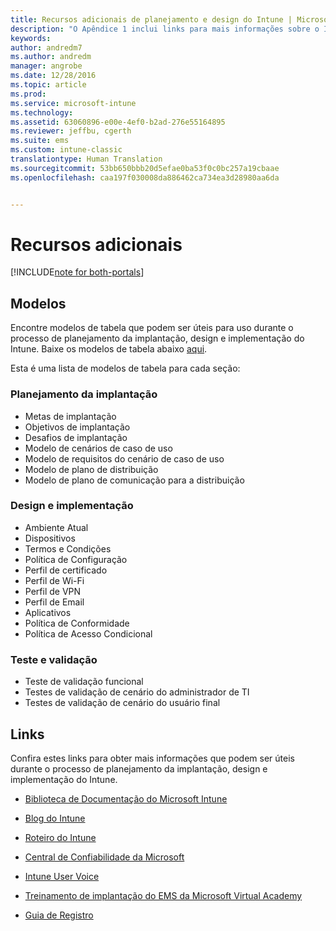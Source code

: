 ```yaml
---
title: Recursos adicionais de planejamento e design do Intune | Microsoft Docs
description: "O Apêndice 1 inclui links para mais informações sobre o Intune que podem ser úteis durante o processo de planejamento da implantação e implementação do Intune."
keywords: 
author: andredm7
ms.author: andredm
manager: angrobe
ms.date: 12/28/2016
ms.topic: article
ms.prod: 
ms.service: microsoft-intune
ms.technology: 
ms.assetid: 63060896-e00e-4ef0-b2ad-276e55164895
ms.reviewer: jeffbu, cgerth
ms.suite: ems
ms.custom: intune-classic
translationtype: Human Translation
ms.sourcegitcommit: 53bb650bbb20d5efae0ba53f0c0bc257a19cbaae
ms.openlocfilehash: caa197f030008da886462ca734ea3d28980aa6da


---
```


# <a name="additional-resources"></a>Recursos adicionais

[!INCLUDE[note for both-portals](../includes/note-for-both-portals.md)]

## <a name="templates"></a>Modelos

Encontre modelos de tabela que podem ser úteis para uso durante o processo de planejamento da implantação, design e implementação do Intune. Baixe os modelos de tabela abaixo [aqui](https://gallery.technet.microsoft.com/Intune-deployment-planning-fae156c2?redir=0).

Esta é uma lista de modelos de tabela para cada seção:

### <a name="deployment-planning"></a>Planejamento da implantação

- Metas de implantação
- Objetivos de implantação
- Desafios de implantação
- Modelo de cenários de caso de uso
- Modelo de requisitos do cenário de caso de uso
- Modelo de plano de distribuição
- Modelo de plano de comunicação para a distribuição

### <a name="design-and-implementation"></a>Design e implementação

- Ambiente Atual
- Dispositivos
- Termos e Condições
- Política de Configuração
- Perfil de certificado
- Perfil de Wi-Fi
- Perfil de VPN
- Perfil de Email
- Aplicativos
- Política de Conformidade
- Política de Acesso Condicional

### <a name="test-and-validation"></a>Teste e validação

- Teste de validação funcional
- Testes de validação de cenário do administrador de TI
- Testes de validação de cenário do usuário final

## <a name="links"></a>Links

Confira estes links para obter mais informações que podem ser úteis durante o processo de planejamento da implantação, design e implementação do Intune.

-   [Biblioteca de Documentação do Microsoft Intune](https://docs.microsoft.com/intune/)

-   [Blog do Intune](https://blogs.technet.microsoft.com/enterprisemobility/)

-   [Roteiro do Intune ](https://www.microsoft.com/server-cloud/roadmap/)

-   [Central de Confiabilidade da Microsoft](http://www.microsoft.com/TrustCenter/default.aspx)

-   [Intune User Voice](http://microsoftintune.uservoice.com/)

-   [Treinamento de implantação do EMS da Microsoft Virtual Academy](https://mva.microsoft.com/en-US/training-courses/deploying-microsoft-enterprise-mobility-suite-16408?l=wjq9vmwvD_5805996570)

-   [Guia de Registro](https://gallery.technet.microsoft.com/Intune-End-User-Enrollment-3a0c9b0c?WT.mc_id=Blog_Intune_General_PCIT)



<!--HONumber=Dec16_HO5-->



